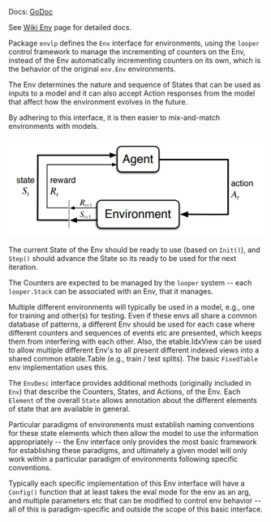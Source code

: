 Docs: [GoDoc](https://pkg.go.dev/github.com/emer/emergent/envlp)

See [Wiki Env](https://github.com/emer/emergent/wiki/Env) page for detailed docs.

Package `envlp` defines the `Env` interface for environments, using the `looper` control framework to manage the incrementing of counters on the Env, instead of the Env automatically incrementing counters on its own, which is the behavior of the original `env.Env` environments.

The Env determines the nature and sequence of States that can be used as inputs to a model and it can also accept Action responses from the model that affect how the environment evolves in the future.

By adhering to this interface, it is then easier to mix-and-match environments with models.

![Env / Agent](agent_env_interface.png?raw=true "Logical interface between the agent and the environment: the Environment supplies State to the Agent, and receives Actions from the Agent.")

The current State of the Env should be ready to use (based on `Init()`), and `Step()` should advance the State so its ready to be used for the next iteration.

The Counters are expected to be managed by the `looper` system -- each `looper.Stack` can be associated with an Env, that it manages.  

Multiple different environments will typically be used in a model, e.g., one for training and other(s) for testing.  Even if these envs all share a common database of patterns, a different Env should be used for each case where different counters and sequences of events etc are presented, which keeps them from interfering with each other.  Also, the etable.IdxView can be used to allow multiple different Env's to all present different indexed views into a shared common etable.Table (e.g., train / test splits). The basic `FixedTable` env implementation uses this.

The `EnvDesc` interface provides additional methods (originally included in `Env`) that describe the Counters, States, and Actions, of the Env.  Each `Element` of the overall `State` allows annotation about the different elements of state that are available in general.

Particular paradigms of environments must establish naming conventions for these state elements which then allow the model to use the information appropriately -- the Env interface only provides the most basic framework for establishing these paradigms, and ultimately a given model will only work within a particular paradigm of environments following specific conventions.

Typically each specific implementation of this Env interface will have a `Config()` function that at least takes the eval mode for the env as an arg, and multiple parameters etc that can be modified to control env behavior -- all of this is paradigm-specific and outside the scope of this basic interface.

